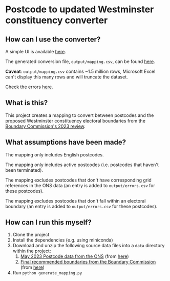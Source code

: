# Postcode to updated Westminster constituency converter

## How can I use the converter?

A simple UI is available [here](https://12v.github.io/boundary-mapper/).

The generated conversion file, `output/mapping.csv`, can be found [here](https://github.com/12v/boundary-mapper/raw/main/output/mapping.csv).

**Caveat**: `output/mapping.csv` contains ~1.5 million rows, Microsoft Excel can't display this many rows and will truncate the dataset.

Check the errors [here](https://github.com/12v/boundary-mapper/raw/main/output/errors.csv).

## What is this?

This project creates a mapping to convert between postcodes and the proposed Westminster constituency electoral boundaries from the [Boundary Commission's 2023 review](https://boundarycommissionforengland.independent.gov.uk/2023-review/).

## What assumptions have been made?

The mapping only includes English postcodes.

The mapping only includes active postcodes (i.e. postcodes that haven't been terminated).

The mapping excludes postcodes that don't have corresponding grid references in the ONS data (an entry is added to `output/errors.csv` for these postcodes).

The mapping excludes postcodes that don't fall within an electoral boundary (an entry is added to `output/errors.csv` for these postcodes).

## How can I run this myself?

1. Clone the project
2. Install the dependencies (e.g. using miniconda)
3. Download and unzip the following source data files into a `data` directory within the project:
    1. [May 2023 Postcode data from the ONS](https://www.arcgis.com/sharing/rest/content/items/bd25c421196b4546a7830e95ecdd70bc/data) (from [here](https://geoportal.statistics.gov.uk/datasets/ons-postcode-directory-may-2023/about))
    2. [Final recommended boundaries from the Boundary Commission](https://boundarycommissionforengland.independent.gov.uk/wp-content/uploads/2023/06/984162_2023_06_27_Final_recommendations_England_shp.zip) (from [here](https://boundarycommissionforengland.independent.gov.uk/2023-review/))
3. Run `python generate_mapping.py`
